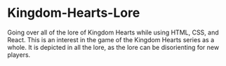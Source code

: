 # Kingdom-Hearts-Lore
Going over all of the lore of Kingdom Hearts while using HTML, CSS, and React.
This is an interest in the game of the Kingdom Hearts series as a whole. It is depicted in all the lore, as the lore can be disorienting for new players.


